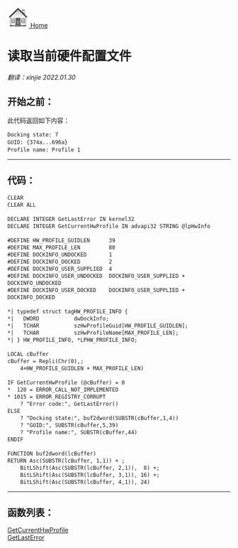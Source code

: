[<img src="../images/home.png"> Home ](https://github.com/VFPX/Win32API)  

# 读取当前硬件配置文件

_翻译：xinjie  2022.01.30_

## 开始之前：
此代码返回如下内容：
```txt
Docking state: 7  
GUID: {374a...696a}  
Profile name: Profile 1
```
  
***  


## 代码：
```foxpro  
CLEAR
CLEAR ALL

DECLARE INTEGER GetLastError IN kernel32
DECLARE INTEGER GetCurrentHwProfile IN advapi32 STRING @lpHwInfo

#DEFINE HW_PROFILE_GUIDLEN      39
#DEFINE MAX_PROFILE_LEN         80
#DEFINE DOCKINFO_UNDOCKED       1
#DEFINE DOCKINFO_DOCKED         2
#DEFINE DOCKINFO_USER_SUPPLIED  4
#DEFINE DOCKINFO_USER_UNDOCKED  DOCKINFO_USER_SUPPLIED + DOCKINFO_UNDOCKED
#DEFINE DOCKINFO_USER_DOCKED    DOCKINFO_USER_SUPPLIED + DOCKINFO_DOCKED

*| typedef struct tagHW_PROFILE_INFO {
*|   DWORD           dwDockInfo;
*|   TCHAR           szHwProfileGuid[HW_PROFILE_GUIDLEN];
*|   TCHAR           szHwProfileName[MAX_PROFILE_LEN];
*| } HW_PROFILE_INFO, *LPHW_PROFILE_INFO;

LOCAL cBuffer
cBuffer = Repli(Chr(0),;
	4+HW_PROFILE_GUIDLEN + MAX_PROFILE_LEN)

IF GetCurrentHwProfile (@cBuffer) = 0
*  120 = ERROR_CALL_NOT_IMPLEMENTED
* 1015 = ERROR_REGISTRY_CORRUPT
	? "Error code:", GetLastError()
ELSE
	? "Docking state:", buf2dword(SUBSTR(cBuffer,1,4))
	? "GUID:", SUBSTR(cBuffer,5,39)
	? "Profile name:", SUBSTR(cBuffer,44)
ENDIF

FUNCTION buf2dword(lcBuffer)
RETURN Asc(SUBSTR(lcBuffer, 1,1)) + ;
	BitLShift(Asc(SUBSTR(lcBuffer, 2,1)),  8) +;
	BitLShift(Asc(SUBSTR(lcBuffer, 3,1)), 16) +;
	BitLShift(Asc(SUBSTR(lcBuffer, 4,1)), 24)  
```  
***  


## 函数列表：
[GetCurrentHwProfile](../libraries/advapi32/GetCurrentHwProfile.md)  
[GetLastError](../libraries/kernel32/GetLastError.md)  
